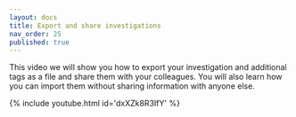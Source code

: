 ```yaml
---
layout: docs
title: Export and share investigations
nav_order: 25
published: true
---
```


This video we will show you how to export your investigation and additional tags as a file and share them with your colleagues. You will also learn how you can import them without sharing information with anyone else.

{% include youtube.html id='dxXZk8R3IfY' %}